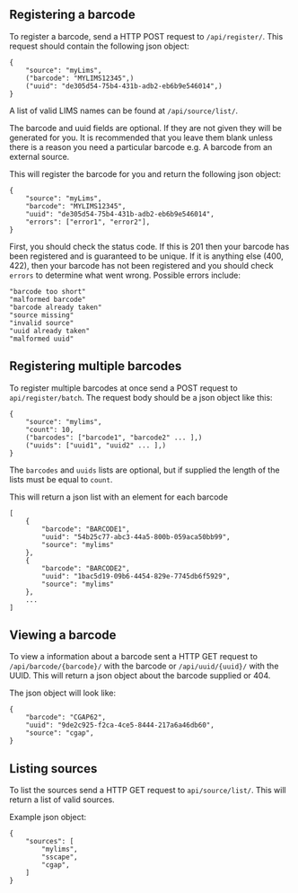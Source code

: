 ## Registering a barcode
To register a barcode, send a HTTP POST request to `/api/register/`. This request should contain the following json object:
	
	{
		"source": "myLims",
		("barcode": "MYLIMS12345",)
		("uuid": "de305d54-75b4-431b-adb2-eb6b9e546014",)
	}
	
A list of valid LIMS names can be found at `/api/source/list/`.

The barcode and uuid fields are optional. If they are not given they will be generated for you. It is recommended that you leave them blank unless there is a reason you need a particular barcode e.g. A barcode from an external source.

This will register the barcode for you and return the following json object:

	{
		"source": "myLims",
		"barcode": "MYLIMS12345",
		"uuid": "de305d54-75b4-431b-adb2-eb6b9e546014",
		"errors": ["error1", "error2"],
	}
	
First, you should check the status code. If this is 201 then your barcode has been registered and is guaranteed to be unique. If it is anything else (400, 422), then your barcode has not been registered and you should check `errors` to determine what went wrong. Possible errors include:

	"barcode too short"
	"malformed barcode"
	"barcode already taken"
	"source missing"
	"invalid source"
	"uuid already taken"
	"malformed uuid"
	
## Registering multiple barcodes
To register multiple barcodes at once send a POST request to `api/register/batch`. The request body should be a json object like this:

	{
		"source": "mylims",
		"count": 10,
		("barcodes": ["barcode1", "barcode2" ... ],)
		("uuids": ["uuid1", "uuid2" ... ],)
	}
	
The `barcodes` and `uuids`	lists are optional, but if supplied the length of the lists must be equal to `count`.

This will return a json list with an element for each barcode

	[
		{
			"barcode": "BARCODE1",
			"uuid": "54b25c77-abc3-44a5-800b-059aca50bb99",
			"source": "mylims"
		},
		{
			"barcode": "BARCODE2",
			"uuid": "1bac5d19-09b6-4454-829e-7745db6f5929",
			"source": "mylims"
		},
		...
	]
	
## Viewing a barcode
To view a information about a barcode sent a HTTP GET request to `/api/barcode/{barcode}/` with the barcode or `/api/uuid/{uuid}/` with the UUID. This will return a json object about the barcode supplied or 404.

The json object will look like:
	
	{
		"barcode": "CGAP62",
		"uuid": "9de2c925-f2ca-4ce5-8444-217a6a46db60",
		"source": "cgap",
	}
	
## Listing sources
To list the sources send a HTTP GET request to `api/source/list/`. This will return a list of valid sources.

Example json object:

	{
		"sources": [
			"mylims",
			"sscape",
			"cgap",
		]
	}	